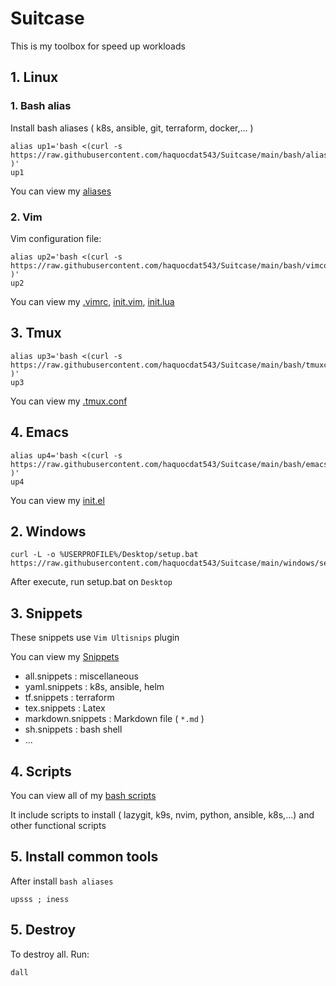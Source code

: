 # Suitcase
This is my toolbox for speed up workloads
## 1. Linux

###   1. Bash alias
Install bash aliases ( k8s, ansible, git, terraform, docker,... )

```
alias up1='bash <(curl -s https://raw.githubusercontent.com/haquocdat543/Suitcase/main/bash/alias.sh )'
up1
```

You can view my [aliases](https://github.com/haquocdat543/Suitcase/blob/main/bash/.bashrc)
###   2. Vim
Vim configuration file:
```
alias up2='bash <(curl -s https://raw.githubusercontent.com/haquocdat543/Suitcase/main/bash/vimconfig.sh )'
up2
```

You can view my [.vimrc](https://github.com/haquocdat543/Suitcase/blob/main/bash/.vimrc), [init.vim](https://github.com/haquocdat543/Suitcase/blob/main/bash/init.vim), [init.lua](https://github.com/haquocdat543/Suitcase/blob/main/bash/init.lua)

##   3. Tmux
```
alias up3='bash <(curl -s https://raw.githubusercontent.com/haquocdat543/Suitcase/main/bash/tmuxconfig.sh )'
up3
```
You can view my [.tmux.conf](https://github.com/haquocdat543/Suitcase/blob/main/bash/.tmux.conf)


##   4. Emacs
```
alias up4='bash <(curl -s https://raw.githubusercontent.com/haquocdat543/Suitcase/main/bash/emacsconfig.sh )'
up4
```
You can view my [init.el](https://github.com/haquocdat543/Suitcase/blob/main/bash/init.el)

##   2. Windows
```
curl -L -o %USERPROFILE%/Desktop/setup.bat https://raw.githubusercontent.com/haquocdat543/Suitcase/main/windows/setup.bat
```
After execute, run setup.bat on `Desktop`
##   3. Snippets
These snippets use `Vim Ultisnips` plugin

You can view my [Snippets](https://github.com/haquocdat543/Suitcase/blob/main/snippets)
* all.snippets : miscellaneous
* yaml.snippets : k8s, ansible, helm
* tf.snippets : terraform
* tex.snippets : Latex
* markdown.snippets : Markdown file ( `*.md` )
* sh.snippets : bash shell
* ...
## 4. Scripts
You can view all of my [bash scripts](https://github.com/haquocdat543/Suitcase/blob/main/bash/commands)

It include scripts to install ( lazygit, k9s, nvim, python, ansible, k8s,...) and other functional scripts
## 5. Install common tools
After install `bash aliases`
```
upsss ; iness
```

## 5. Destroy
To destroy all. Run:
```
dall
```
